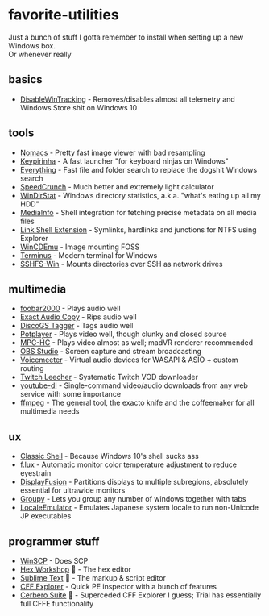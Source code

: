 # favorite-utilities
Just a bunch of stuff I gotta remember to install when setting up a new Windows box.  
Or whenever really

## basics
* [DisableWinTracking](https://github.com/bitlog2/DisableWinTracking) - Removes/disables almost all telemetry and Windows Store shit on Windows 10
## tools
* [Nomacs](https://nomacs.org) - Pretty fast image viewer with bad resampling
* [Keypirinha](https://keypirinha.com) - A fast launcher "for keyboard ninjas on Windows"
* [Everything](https://www.voidtools.com) - Fast file and folder search to replace the dogshit Windows search
* [SpeedCrunch](https://speedcrunch.org) - Much better and extremely light calculator
* [WinDirStat](https://windirstat.net) - Windows directory statistics, a.k.a. "what's eating up all my HDD"
* [MediaInfo](https://mediaarea.net/en/MediaInfo) - Shell integration for fetching precise metadata on all media files
* [Link Shell Extension](https://schinagl.priv.at/nt/hardlinkshellext/linkshellextension.html) - Symlinks, hardlinks and junctions for NTFS using Explorer
* [WinCDEmu](https://wincdemu.sysprogs.org/) - Image mounting FOSS
* [Terminus](https://eugeny.github.io/terminus/) - Modern terminal for Windows
* [SSHFS-Win](https://github.com/billziss-gh/sshfs-win) - Mounts directories over SSH as network drives
## multimedia
* [foobar2000](http://foobar2000.org/) - Plays audio well
* [Exact Audio Copy](https://www.exactaudiocopy.de/) - Rips audio well
* [DiscoGS Tagger](https://www.foobar2000.org/components/view/foo_discogs) - Tags audio well
* [Potplayer](https://potplayer.daum.net/) - Plays video well, though clunky and closed source
* [MPC-HC](https://github.com/clsid2/mpc-hc) - Plays video almost as well; madVR renderer recommended
* [OBS Studio](https://obsproject.com/download) - Screen capture and stream broadcasting
* [Voicemeeter](https://www.vb-audio.com/Voicemeeter/banana.htm) - Virtual audio devices for WASAPI & ASIO + custom routing
* [Twitch Leecher](https://github.com/Franiac/TwitchLeecher) - Systematic Twitch VOD downloader
* [youtube-dl](https://ytdl-org.github.io/youtube-dl/index.html) - Single-command video/audio downloads from any web service with some importance
* [ffmpeg](https://ffmpeg.zeranoe.com/builds/) - The general tool, the exacto knife and the coffeemaker for all multimedia needs
## ux
* [Classic Shell](http://www.classicshell.net) - Because Windows 10's shell sucks ass
* [f.lux](https://justgetflux.com) - Automatic monitor color temperature adjustment to reduce eyestrain
* [DisplayFusion](https://www.displayfusion.com/) - Partitions displays to multiple subregions, absolutely essential for ultrawide monitors
* [Groupy](https://www.stardock.com/products/groupy/) - Lets you group any number of windows together with tabs
* [LocaleEmulator](https://xupefei.github.io/Locale-Emulator/) - Emulates Japanese system locale to run non-Unicode JP executables
## programmer stuff
* [WinSCP](https://winscp.net/eng/index.php) - Does SCP
* [Hex Workshop](http://www.hexworkshop.com) :money_with_wings: - The hex editor
* [Sublime Text](https://www.sublimetext.com) :money_with_wings: - The markup & script editor
* [CFF Explorer](https://ntcore.com/?page_id=388) - Quick PE inspector with a bunch of features
* [Cerbero Suite](https://cerbero.io/es/) :money_with_wings: - Superceded CFF Explorer I guess; Trial has essentially full CFFE functionality
